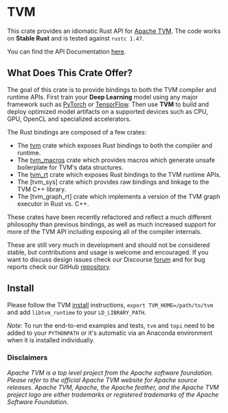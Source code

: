 <!--- Licensed to the Apache Software Foundation (ASF) under one -->
<!--- or more contributor license agreements.  See the NOTICE file -->
<!--- distributed with this work for additional information -->
<!--- regarding copyright ownership.  The ASF licenses this file -->
<!--- to you under the Apache License, Version 2.0 (the -->
<!--- "License"); you may not use this file except in compliance -->
<!--- with the License.  You may obtain a copy of the License at -->

<!---   http://www.apache.org/licenses/LICENSE-2.0 -->

<!--- Unless required by applicable law or agreed to in writing, -->
<!--- software distributed under the License is distributed on an -->
<!--- "AS IS" BASIS, WITHOUT WARRANTIES OR CONDITIONS OF ANY -->
<!--- KIND, either express or implied.  See the License for the -->
<!--- specific language governing permissions and limitations -->
<!--- under the License. -->

# TVM

This crate provides an idiomatic Rust API for [Apache TVM](https://github.com/apache/tvm).
The code works on **Stable Rust** and is tested against `rustc 1.47`.

You can find the API Documentation [here](https://tvm.apache.org/docs/api/rust/tvm/index.html).

## What Does This Crate Offer?

The goal of this crate is to provide bindings to both the TVM compiler and runtime
APIs. First train your **Deep Learning** model using any major framework such as
[PyTorch](https://pytorch.org/) or [TensorFlow](https://www.tensorflow.org/).
Then use **TVM** to build and deploy optimized model artifacts on a supported devices such as CPU, GPU, OpenCL and specialized accelerators.

The Rust bindings are composed of a few crates:
- The [tvm](https://tvm.apache.org/docs/api/rust/tvm/index.html) crate which exposes Rust bindings to
  both the compiler and runtime.
- The [tvm_macros](https://tvm.apache.org/docs/api/rust/tvm/index.html) crate which provides macros
  which generate unsafe boilerplate for TVM's data structures.
- The [tvm_rt](https://tvm.apache.org/docs/api/rust/tvm_rt/index.html) crate which exposes Rust
  bindings to the TVM runtime APIs.
- The [tvm_sys] crate which provides raw bindings and linkage to the TVM C++ library.
- The [tvm_graph_rt] crate which implements a version of the TVM graph executor in Rust vs. C++.

These crates have been recently refactored and reflect a much different philosophy than
previous bindings, as well as much increased support for more of the TVM API including
exposing all of the compiler internals.

These are still very much in development and should not be considered stable, but contributions
and usage is welcome and encouraged. If you want to discuss design issues check our Discourse
[forum](https://discuss.tvm.ai) and for bug reports check our GitHub [repository](https://github.com/apache/tvm).

## Install

Please follow the TVM [install](https://tvm.apache.org/docs/install/index.html) instructions, `export TVM_HOME=/path/to/tvm` and add `libtvm_runtime` to your `LD_LIBRARY_PATH`.

*Note:* To run the end-to-end examples and tests, `tvm` and `topi` need to be added to your `PYTHONPATH` or it's automatic via an Anaconda environment when it is installed individually.

### Disclaimers

*Apache TVM is a top level project from the Apache software foundation. Please refer to the official Apache TVM website for Apache source releases. Apache TVM, Apache, the Apache feather, and the Apache TVM project logo are either trademarks or registered trademarks of the Apache Software Foundation.*
